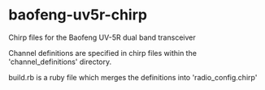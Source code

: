 baofeng-uv5r-chirp
==================
Chirp files for the Baofeng UV-5R dual band transceiver

Channel definitions are specified in chirp files within the 'channel_definitions' directory.

build.rb is a ruby file which merges the definitions into 'radio_config.chirp'
